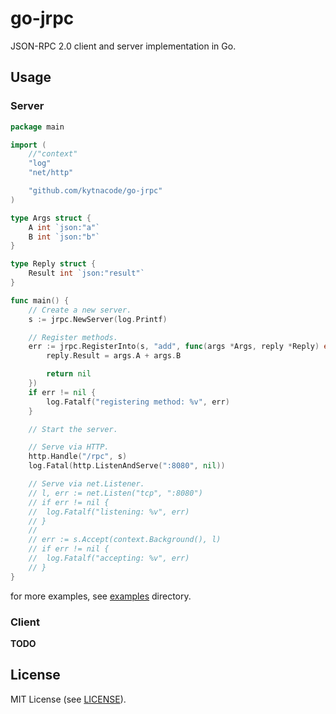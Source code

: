 # go-jrpc

JSON-RPC 2.0 client and server implementation in Go.

## Usage

### Server

```go
package main

import (
	//"context"
	"log"
	"net/http"

	"github.com/kytnacode/go-jrpc"
)

type Args struct {
	A int `json:"a"`
	B int `json:"b"`
}

type Reply struct {
	Result int `json:"result"`
}

func main() {
	// Create a new server.
	s := jrpc.NewServer(log.Printf)

	// Register methods.
	err := jrpc.RegisterInto(s, "add", func(args *Args, reply *Reply) error {
		reply.Result = args.A + args.B

		return nil
	})
	if err != nil {
		log.Fatalf("registering method: %v", err)
	}

	// Start the server.

	// Serve via HTTP.
	http.Handle("/rpc", s)
	log.Fatal(http.ListenAndServe(":8080", nil))

	// Serve via net.Listener.
	// l, err := net.Listen("tcp", ":8080")
	// if err != nil {
	// 	log.Fatalf("listening: %v", err)
	// }
	//
	// err := s.Accept(context.Background(), l)
	// if err != nil {
	// 	log.Fatalf("accepting: %v", err)
	// }
}
```

for more examples, see [examples](examples) directory.

### Client

**TODO**

## License

MIT License (see [LICENSE](LICENSE)).
